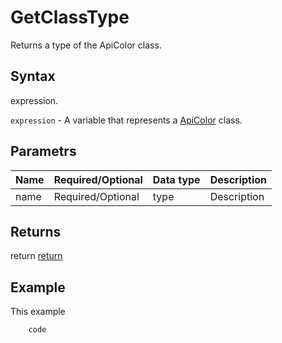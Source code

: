 # GetClassType

Returns a type of the ApiColor class.

## Syntax

expression.

`expression` - A variable that represents a [ApiColor](../ApiColor.md) class.

## Parametrs

| **Name** | **Required/Optional** | **Data type** | **Description** |
| ------------- | ------------- | ------------- | ------------- |
| name | Required/Optional | type | Description |

## Returns

return
[return](todo_link)

## Example

This example

```javascript
	code
```
